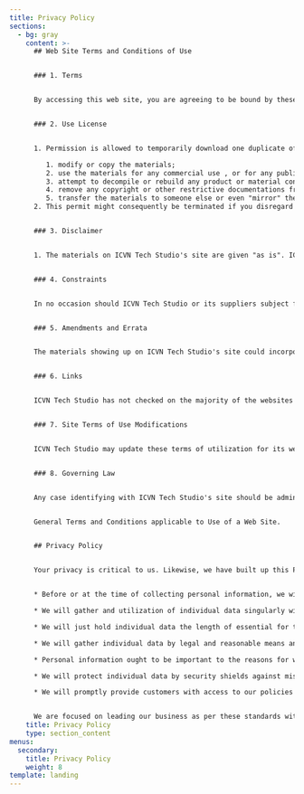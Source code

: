 ```yaml
---
title: Privacy Policy
sections:
  - bg: gray
    content: >-
      ## Web Site Terms and Conditions of Use


      ### 1. Terms


      By accessing this web site, you are agreeing to be bound by these web site Terms and Conditions of Use, applicable laws and regulations and their compliance. If you disagree with any of the stated terms and conditions, you are prohibited from using or accessing this site. The materials contained in this site are secured by relevant copyright and trade mark law.


      ### 2. Use License


      1. Permission is allowed to temporarily download one duplicate of the materials (data or programming) on ICVN Tech Studio's site for individual and non-business use only. This is the just a permit of license and not an exchange of title, and under this permit you may not:

         1. modify or copy the materials;
         2. use the materials for any commercial use , or for any public presentation (business or non-business);
         3. attempt to decompile or rebuild any product or material contained on ICVN Tech Studio's site;
         4. remove any copyright or other restrictive documentations from the materials; or
         5. transfer the materials to someone else or even "mirror" the materials on other server.
      2. This permit might consequently be terminated if you disregard any of these confinements and may be ended by ICVN Tech Studio whenever deemed. After permit termination or when your viewing permit is terminated, you must destroy any downloaded materials in your ownership whether in electronic or printed form.


      ### 3. Disclaimer


      1. The materials on ICVN Tech Studio's site are given "as is". ICVN Tech Studio makes no guarantees, communicated or suggested, and thus renounces and nullifies every single other warranties, including without impediment, inferred guarantees or states of merchantability, fitness for a specific reason, or non-encroachment of licensed property or other infringement of rights. Further, ICVN Tech Studio does not warrant or make any representations concerning the precision, likely results, or unwavering quality of the utilization of the materials on its Internet site or generally identifying with such materials or on any destinations connected to this website.


      ### 4. Constraints


      In no occasion should ICVN Tech Studio or its suppliers subject for any harms (counting, without constraint, harms for loss of information or benefit, or because of business interference,) emerging out of the utilization or powerlessness to utilize the materials on ICVN Tech Studio's Internet webpage, regardless of the possibility that ICVN Tech Studio or a ICVN Tech Studio approved agent has been told orally or in written of the likelihood of such harm. Since a few purviews don't permit constraints on inferred guarantees, or impediments of obligation for weighty or coincidental harms, these confinements may not make a difference to you.


      ### 5. Amendments and Errata


      The materials showing up on ICVN Tech Studio's site could incorporate typographical, or photographic mistakes. ICVN Tech Studio does not warrant that any of the materials on its site are exact, finished, or current. ICVN Tech Studio may roll out improvements to the materials contained on its site whenever without notification. ICVN Tech Studio does not, then again, make any dedication to update the materials.


      ### 6. Links


      ICVN Tech Studio has not checked on the majority of the websites or links connected to its website and is not in charge of the substance of any such connected webpage. The incorporation of any connection does not infer support by ICVN Tech Studio of the site. Utilization of any such connected site is at the user's own risk.


      ### 7. Site Terms of Use Modifications


      ICVN Tech Studio may update these terms of utilization for its website whenever without notification. By utilizing this site you are consenting to be bound by the then current form of these Terms and Conditions of Use.


      ### 8. Governing Law


      Any case identifying with ICVN Tech Studio's site should be administered by the laws of the country of Philippines ICVN Tech Studio State without respect to its contention of law provisions.


      General Terms and Conditions applicable to Use of a Web Site.


      ## Privacy Policy


      Your privacy is critical to us. Likewise, we have built up this Policy with the end goal you should see how we gather, utilize, impart and reveal and make utilization of individual data. The following blueprints our privacy policy.


      * Before or at the time of collecting personal information, we will identify the purposes for which information is being collected.

      * We will gather and utilization of individual data singularly with the target of satisfying those reasons indicated by us and for other good purposes, unless we get the assent of the individual concerned or as required by law.

      * We will just hold individual data the length of essential for the satisfaction of those reasons.

      * We will gather individual data by legal and reasonable means and, where fitting, with the information or assent of the individual concerned.

      * Personal information ought to be important to the reasons for which it is to be utilized, and, to the degree essential for those reasons, ought to be exact, finished, and updated.

      * We will protect individual data by security shields against misfortune or burglary, and also unapproved access, divulgence, duplicating, use or alteration.

      * We will promptly provide customers with access to our policies and procedures for the administration of individual data.


      We are focused on leading our business as per these standards with a specific end goal to guarantee that the privacy of individual data is secure and maintained.
    title: Privacy Policy
    type: section_content
menus:
  secondary:
    title: Privacy Policy
    weight: 8
template: landing
---
```

